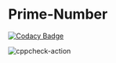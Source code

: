 # Prime-Number

[![Codacy Badge](https://api.codacy.com/project/badge/Grade/4674152a898343a6983b09b1c97efc3e)](https://app.codacy.com/manual/stepin105143/Prime-Number?utm_source=github.com&utm_medium=referral&utm_content=stepin105143/Prime-Number&utm_campaign=Badge_Grade_Dashboard)

![cppcheck-action](https://github.com/stepin105143/Prime-Number/workflows/cppcheck-action/badge.svg)
